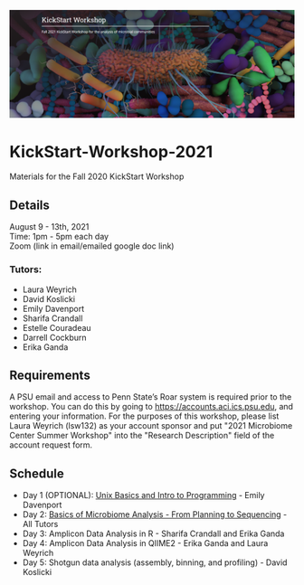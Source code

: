 ![IntroImage](images/IntroImage.png)
# KickStart-Workshop-2021
Materials for the Fall 2020 KickStart Workshop

## Details
August 9 - 13th, 2021  
Time: 1pm - 5pm each day  
Zoom (link in email/emailed google doc link)

### Tutors:
- Laura Weyrich  
- David Koslicki  
- Emily Davenport  
- Sharifa Crandall  
- Estelle Couradeau  
- Darrell Cockburn  
- Erika Ganda

## Requirements
A PSU email and access to Penn State’s Roar system is required prior to the workshop. You can do this by going to https://accounts.aci.ics.psu.edu, and entering your information.  For the purposes of this workshop, please list Laura Weyrich (lsw132) as your account sponsor and put "2021 Microbiome Center Summer Workshop" into the "Research Description" field of the account request form. 

## Schedule
- Day 1 (OPTIONAL): [Unix Basics and Intro to Programming](/Day1-UnixBasics) - Emily Davenport  
- Day 2: [Basics of Microbiome Analysis - From Planning to Sequencing](/Day2-MicrobiomeAnalysisBasics) - All Tutors
- Day 3: Amplicon Data Analysis in R - Sharifa Crandall and Erika Ganda
- Day 4: Amplicon Data Analysis in QIIME2 - Erika Ganda and Laura Weyrich
- Day 5: Shotgun data analysis (assembly, binning, and profiling) - David Koslicki
